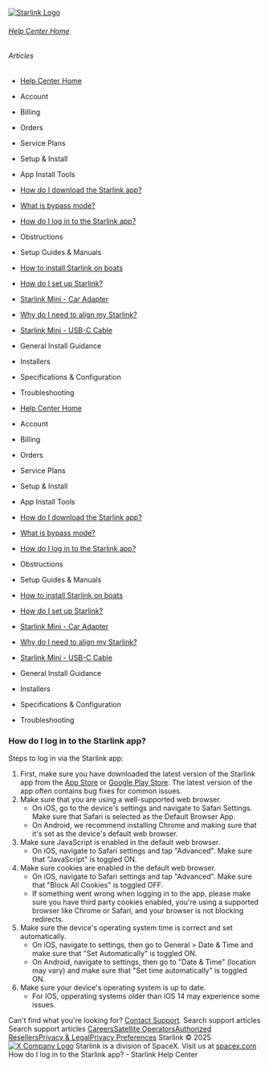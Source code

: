 [![Starlink Logo](https://www.starlink.com/_next/image?url=%2Fassets%2Fimages%2Flogo%2Flogo_white.png&w=3840&q=75)](https://www.starlink.com/support/article/<https:/www.starlink.com/>)
###### [Help Center Home](https://www.starlink.com/support/article/</support>)
###### Articles
  * [Help Center Home](https://www.starlink.com/support/article/</support>)
  * Account
  * Billing
  * Orders
  * Service Plans
  * Setup & Install
  * App Install Tools
  * [How do I download the Starlink app?](https://www.starlink.com/support/article/</support/article/16baa4ec-cf37-bdfd-67db-45dc49727a93>)
  * [What is bypass mode?](https://www.starlink.com/support/article/</support/article/a0fe8d51-32f7-d2b9-d74a-801e31ad9f6a>)
  * [How do I log in to the Starlink app?](https://www.starlink.com/support/article/</support/article/0de9ffaf-1e3e-6fd2-cc0c-6636c41455a0>)
  * Obstructions
  * Setup Guides & Manuals
  * [How to install Starlink on boats](https://www.starlink.com/support/article/</support/article/6d0a3213-27e9-1698-d877-08e181928e25>)
  * [How do I set up Starlink?](https://www.starlink.com/support/article/</support/article/cd99e833-2adc-1cb2-01c3-7f1fbefa3784>)
  * [Starlink Mini - Car Adapter](https://www.starlink.com/support/article/</support/article/8a0d11cd-ff87-83a0-5a42-fca892b14cff>)
  * [Why do I need to align my Starlink?](https://www.starlink.com/support/article/</support/article/0b6cf05f-f7dd-77cf-8ef3-12a5727658e8>)
  * [Starlink Mini - USB-C Cable](https://www.starlink.com/support/article/</support/article/7c9fb509-e3c4-c6af-b2f5-ef95e645c046>)
  * General Install Guidance
  * Installers
  * Specifications & Configuration
  * Troubleshooting


  * [Help Center Home](https://www.starlink.com/support/article/</support>)
  * Account
  * Billing
  * Orders
  * Service Plans
  * Setup & Install
  * App Install Tools
  * [How do I download the Starlink app?](https://www.starlink.com/support/article/</support/article/16baa4ec-cf37-bdfd-67db-45dc49727a93>)
  * [What is bypass mode?](https://www.starlink.com/support/article/</support/article/a0fe8d51-32f7-d2b9-d74a-801e31ad9f6a>)
  * [How do I log in to the Starlink app?](https://www.starlink.com/support/article/</support/article/0de9ffaf-1e3e-6fd2-cc0c-6636c41455a0>)
  * Obstructions
  * Setup Guides & Manuals
  * [How to install Starlink on boats](https://www.starlink.com/support/article/</support/article/6d0a3213-27e9-1698-d877-08e181928e25>)
  * [How do I set up Starlink?](https://www.starlink.com/support/article/</support/article/cd99e833-2adc-1cb2-01c3-7f1fbefa3784>)
  * [Starlink Mini - Car Adapter](https://www.starlink.com/support/article/</support/article/8a0d11cd-ff87-83a0-5a42-fca892b14cff>)
  * [Why do I need to align my Starlink?](https://www.starlink.com/support/article/</support/article/0b6cf05f-f7dd-77cf-8ef3-12a5727658e8>)
  * [Starlink Mini - USB-C Cable](https://www.starlink.com/support/article/</support/article/7c9fb509-e3c4-c6af-b2f5-ef95e645c046>)
  * General Install Guidance
  * Installers
  * Specifications & Configuration
  * Troubleshooting


### How do I log in to the Starlink app?
Steps to log in via the Starlink app:
  1. First, make sure you have downloaded the latest version of the Starlink app from the [App Store](https://www.starlink.com/support/article/<https:/apps.apple.com/us/app/starlink/id1537177988>) or [Google Play Store](https://www.starlink.com/support/article/<https:/play.google.com/store/apps/details?id=com.starlink.mobile>). The latest version of the app often contains bug fixes for common issues.
  2. Make sure that you are using a well-supported web browser.
     * On iOS, go to the device's settings and navigate to Safari Settings. Make sure that Safari is selected as the Default Browser App.
     * On Android, we recommend installing Chrome and making sure that it's set as the device's default web browser.
  3. Make sure JavaScript is enabled in the default web browser.
     * On iOS, navigate to Safari settings and tap "Advanced". Make sure that "JavaScript" is toggled ON.
  4. Make sure cookies are enabled in the default web browser.
     * On iOS, navigate to Safari settings and tap "Advanced". Make sure that "Block All Cookies" is toggled OFF.
     * If something went wrong when logging in to the app, please make sure you have third party cookies enabled, you're using a supported browser like Chrome or Safari, and your browser is not blocking redirects.
  5. Make sure the device's operating system time is correct and set automatically.
     * On iOS, navigate to settings, then go to General > Date & Time and make sure that "Set Automatically" is toggled ON.
     * On Android, navigate to settings, then go to "Date & Time" (location may vary) and make sure that "Set time automatically" is toggled ON.
  6. Make sure your device's operating system is up to date.
     * For IOS, opperating systems older than iOS 14 may experience some issues.


Can't find what you're looking for? [Contact Support](https://www.starlink.com/support/article/</support/tickets?sourceType=web_article_help_center&sourceValue=0de9ffaf-1e3e-6fd2-cc0c-6636c41455a0>).
Search support articles
Search support articles
[Careers](https://www.starlink.com/support/article/<https:/www.spacex.com/careers>)[Satellite Operators](https://www.starlink.com/support/article/<https:/starlink.com/satellite-operators>)[Authorized Resellers](https://www.starlink.com/support/article/<https:/starlink.com/resellers>)[Privacy & Legal](https://www.starlink.com/support/article/<https:/starlink.com/legal>)[Privacy Preferences](https://www.starlink.com/support/article/<>)
Starlink © 2025
[![X Company Logo](https://www.starlink.com/assets/images/icons/x-logo.svg)](https://www.starlink.com/support/article/<https:/twitter.com/Starlink>)
Starlink is a division of SpaceX. Visit us at [spacex.com](https://www.starlink.com/support/article/<https:/www.spacex.com/>)
How do I log in to the Starlink app? - Starlink Help Center
